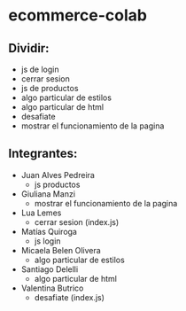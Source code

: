 # ecommerce-colab

## Dividir:

- js de login
- cerrar sesion
- js de productos
- algo particular de estilos
- algo particular de html
- desafiate
- mostrar el funcionamiento de la pagina

## Integrantes:

- Juan Alves Pedreira
  - js productos
- Giuliana Manzi
  - mostrar el funcionamiento de la pagina
- Lua Lemes
  - cerrar sesion (index.js)
- Matías Quiroga
  - js login
- Micaela Belen Olivera
  - algo particular de estilos
- Santiago Delelli
  - algo particular de html
- Valentina Butrico
  - desafiate (index.js)
